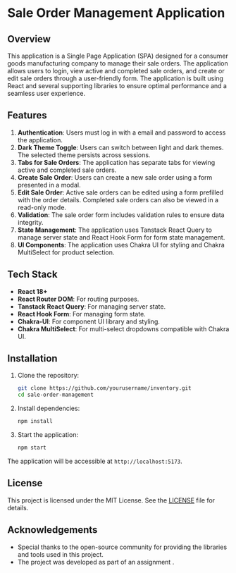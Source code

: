 # Sale Order Management Application

## Overview
This application is a Single Page Application (SPA) designed for a consumer goods manufacturing company to manage their sale orders. The application allows users to login, view active and completed sale orders, and create or edit sale orders through a user-friendly form. The application is built using React and several supporting libraries to ensure optimal performance and a seamless user experience.

## Features
1. **Authentication**: Users must log in with a email and password to access the application.
2. **Dark Theme Toggle**: Users can switch between light and dark themes. The selected theme persists across sessions.
3. **Tabs for Sale Orders**: The application has separate tabs for viewing active and completed sale orders.
4. **Create Sale Order**: Users can create a new sale order using a form presented in a modal.
5. **Edit Sale Order**: Active sale orders can be edited using a form prefilled with the order details. Completed sale orders can also be viewed in a read-only mode.
6. **Validation**: The sale order form includes validation rules to ensure data integrity.
7. **State Management**: The application uses Tanstack React Query to manage server state and React Hook Form for form state management.
8. **UI Components**: The application uses Chakra UI for styling and Chakra MultiSelect for product selection.

## Tech Stack
- **React 18+**
- **React Router DOM**: For routing purposes.
- **Tanstack React Query**: For managing server state.
- **React Hook Form**: For managing form state.
- **Chakra-UI**: For component UI library and styling.
- **Chakra MultiSelect**: For multi-select dropdowns compatible with Chakra UI.

## Installation
1. Clone the repository:
    ```bash
    git clone https://github.com/yourusername/inventory.git
    cd sale-order-management
    ```

2. Install dependencies:
    ```bash
    npm install
    ```

3. Start the application:
    ```bash
    npm start
    ```

The application will be accessible at `http://localhost:5173`.

## License
This project is licensed under the MIT License. See the [LICENSE](LICENSE) file for details.

## Acknowledgements
- Special thanks to the open-source community for providing the libraries and tools used in this project.
- The project was developed as part of an assignment .